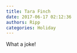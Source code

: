 ```yaml
---
title: Tara Finch
date: 2017-06-17 02:12:36
authors: Ripp
categories: Holiday
---
```


 What a joke!
